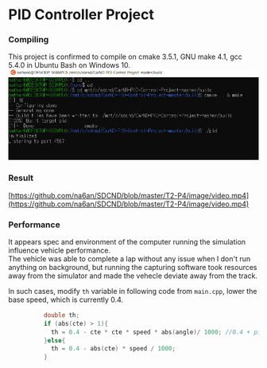 # PID Controller Project
### Compiling  
This project is confirmed to compile on cmake 3.5.1, GNU make 4.1, gcc 5.4.0 in Ubuntu Bash on Windows 10.  
   ![bash](https://github.com/na6an/SDCND/blob/master/T2-P4/image/bash.PNG)  

### Result  
   [https://github.com/na6an/SDCND/blob/master/T2-P4/image/video.mp4](https://github.com/na6an/SDCND/blob/master/T2-P4/image/video.mp4)  

### Performance 
It appears spec and environment of the computer running the simulation influence vehicle performance.  
The vehicle was able to complete a lap without any issue when I don't run anything on background, 
but running the capturing software took resources away from the simulator and made the vehecle deviate away from the track.  

In such cases, modify `th` variable in following code from `main.cpp`, lower the base speed, which is currently 0.4.
```c++
          double th;
          if (abs(cte) > 1){
            th = 0.4 - cte * cte * speed * abs(angle)/ 1000; //0.4 + pid.UpdateError(cte);
          }else{
            th = 0.4 - abs(cte) * speed / 1000;
          }
```
